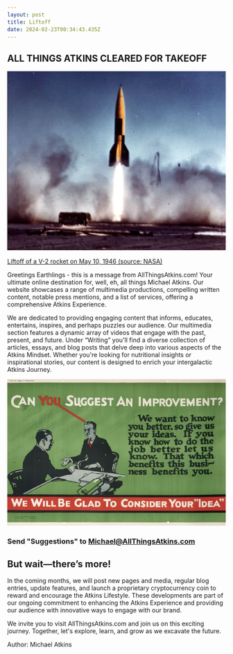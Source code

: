 ```yaml
---
layout: post
title: Liftoff
date: 2024-02-23T00:34:43.435Z
---
```

## ALL THINGS ATKINS CLEARED FOR TAKEOFF

![](/assets/uploads/screen-shot-2024-02-22-at-7.37.11-pm.png)

[Liftoff of a V-2 rocket on May 10, 1946 (source: NASA)](https://www.nasa.gov/history/75-years-ago-first-launch-of-a-two-stage-rocket/)

Greetings Earthlings - this is a message from AllThingsAtkins.com! Your ultimate online destination for, well, eh, all things Michael Atkins. Our website showcases a range of multimedia productions, compelling written content, notable press mentions, and a list of services, offering a comprehensive Atkins Experience.

We are dedicated to providing engaging content that informs, educates, entertains, inspires, and perhaps puzzles our audience. Our multimedia section features a dynamic array of videos that engage with the past, present, and future. Under “Writing” you'll find a diverse collection of articles, essays, and blog posts that delve deep into various aspects of the Atkins Mindset. Whether you're looking for nutritional insights or inspirational stories, our content is designed to enrich your intergalactic Atkins Journey.

![](/assets/uploads/we-will-consider-your-idea-.jpeg)

### Send "Suggestions" to [Michael@AllThingsAtkins.com](michael@allthingsatkins.com)

## But wait—there’s more!

In the coming months, we will post new pages and media, regular blog entries, update features, and launch a proprietary cryptocurrency coin to reward and encourage the Atkins Lifestyle. These developments are part of our ongoing commitment to enhancing the Atkins Experience and providing our audience with innovative ways to engage with our brand.

We invite you to visit AllThingsAtkins.com and join us on this exciting journey. Together, let's explore, learn, and grow as we excavate the future. 

Author: Michael Atkins
